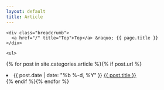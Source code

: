 ```yaml
---
layout: default
title: Article
---
```

<div class="container">
  <div class="section">

    <div class="breadcrumb">
      <a href="/" title="Top">Top</a> &raquo; {{ page.title }}
    </div>

    <ul>
{% for post in site.categories.article %}{% if post.url %}
      <li>
        <time class="blog-post-meta">{{ post.date | date: "%b %-d, %Y" }}</time>
        <a class="blog-post-link" href="{{ post.url | prepend: site.baseurl }}">{{ post.title }}</a>
      </li>
{% endif %}{% endfor %}
    </ul>

  </div>
</div>

